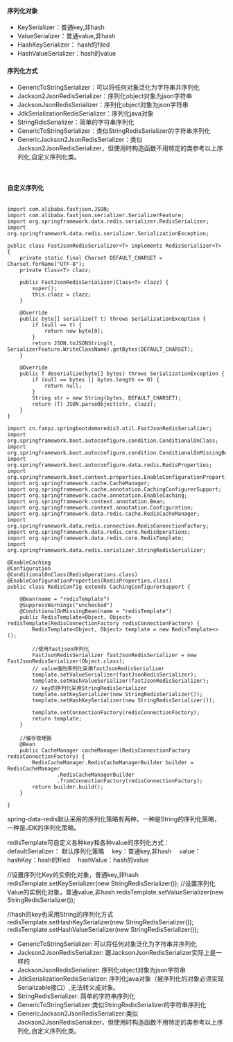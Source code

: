 #### 序列化对象

* KeySerializer：普通key,非hash
* ValueSerializer：普通value,非hash
* HashKeySerializer： hash的filed
* HashValueSerializer：hash的value



#### 序列化方式

* GenericToStringSerializer：可以将任何对象泛化为字符串并序列化
* Jackson2JsonRedisSerializer：序列化object对象为json字符串
* JacksonJsonRedisSerializer：序列化object对象为json字符串
* JdkSerializationRedisSerializer：序列化java对象
* StringRdisSerializer：简单的字符串序列化
* GenericToStringSerializer：类似StringRedisSerializer的字符串序列化
* GenericJackson2JsonRedisSerializer：类似Jackson2JsonRedisSerializer，但使用时构造函数不用特定的类参考以上序列化,自定义序列化类。

 

#### 自定义序列化

```

import com.alibaba.fastjson.JSON;
import com.alibaba.fastjson.serializer.SerializerFeature;
import org.springframework.data.redis.serializer.RedisSerializer;
import org.springframework.data.redis.serializer.SerializationException;

public class FastJsonRedisSerializer<T> implements RedisSerializer<T> {
    private static final Charset DEFAULT_CHARSET = Charset.forName("UTF-8");
    private Class<T> clazz;
 
    public FastJsonRedisSerializer(Class<T> clazz) {
        super();
        this.clazz = clazz;
    }
 
    @Override
    public byte[] serialize(T t) throws SerializationException {
        if (null == t) {
            return new byte[0];
        }
        return JSON.toJSONString(t, SerializerFeature.WriteClassName).getBytes(DEFAULT_CHARSET);
    }
 
    @Override
    public T deserialize(byte[] bytes) throws SerializationException {
        if (null == bytes || bytes.length <= 0) {
            return null;
        }
        String str = new String(bytes, DEFAULT_CHARSET);
        return (T) JSON.parseObject(str, clazz);
    }
}

```



```
import cn.fanpz.springbootdemoredis3.util.FastJsonRedisSerializer;
import org.springframework.boot.autoconfigure.condition.ConditionalOnClass;
import org.springframework.boot.autoconfigure.condition.ConditionalOnMissingBean;
import org.springframework.boot.autoconfigure.data.redis.RedisProperties;
import org.springframework.boot.context.properties.EnableConfigurationProperties;
import org.springframework.cache.CacheManager;
import org.springframework.cache.annotation.CachingConfigurerSupport;
import org.springframework.cache.annotation.EnableCaching;
import org.springframework.context.annotation.Bean;
import org.springframework.context.annotation.Configuration;
import org.springframework.data.redis.cache.RedisCacheManager;
import org.springframework.data.redis.connection.RedisConnectionFactory;
import org.springframework.data.redis.core.RedisOperations;
import org.springframework.data.redis.core.RedisTemplate;
import org.springframework.data.redis.serializer.StringRedisSerializer;
 
@EnableCaching
@Configuration
@ConditionalOnClass(RedisOperations.class)
@EnableConfigurationProperties(RedisProperties.class)
public class RedisConfig extends CachingConfigurerSupport {
 
    @Bean(name = "redisTemplate")
    @SuppressWarnings("unchecked")
    @ConditionalOnMissingBean(name = "redisTemplate")
    public RedisTemplate<Object, Object> redisTemplate(RedisConnectionFactory redisConnectionFactory) {
        RedisTemplate<Object, Object> template = new RedisTemplate<>();
 
        //使用fastjson序列化
        FastJsonRedisSerializer fastJsonRedisSerializer = new FastJsonRedisSerializer(Object.class);
        // value值的序列化采用fastJsonRedisSerializer
        template.setValueSerializer(fastJsonRedisSerializer);
        template.setHashValueSerializer(fastJsonRedisSerializer);
        // key的序列化采用StringRedisSerializer
        template.setKeySerializer(new StringRedisSerializer());
        template.setHashKeySerializer(new StringRedisSerializer());
 
        template.setConnectionFactory(redisConnectionFactory);
        return template;
    }
  
    //缓存管理器
    @Bean
    public CacheManager cacheManager(RedisConnectionFactory redisConnectionFactory) {
        RedisCacheManager.RedisCacheManagerBuilder builder = RedisCacheManager
                .RedisCacheManagerBuilder
                .fromConnectionFactory(redisConnectionFactory);
        return builder.build();
    }
 
}
```









spring-data-redis默认采用的序列化策略有两种，一种是String的序列化策略，一种是JDK的序列化策略。

redisTemplate可自定义各种key和各种value的序列化方式：
 defaultSerializer： 默认序列化策略
 key：普通key,非hash
 value：
 hashKey：hash的filed
 hashValue：hash的value

//设置序列化Key的实例化对象，普通key,非hash
redisTemplate.setKeySerializer(new StringRedisSerializer());
//设置序列化Value的实例化对象，普通value,非hash
redisTemplate.setValueSerializer(new StringRedisSerializer());


//hash的key也采用String的序列化方式
redisTemplate.setHashKeySerializer(new StringRedisSerializer());
redisTemplate.setHashValueSerializer(new StringRedisSerializer());



* GenericToStringSerializer: 可以将任何对象泛化为字符串并序列化
* Jackson2JsonRedisSerializer: 跟JacksonJsonRedisSerializer实际上是一样的
* JacksonJsonRedisSerializer: 序列化object对象为json字符串
* JdkSerializationRedisSerializer: 序列化java对象（被序列化的对象必须实现Serializable接口）,无法转义成对象。
* StringRedisSerializer: 简单的字符串序列化
* GenericToStringSerializer:类似StringRedisSerializer的字符串序列化
* GenericJackson2JsonRedisSerializer:类似Jackson2JsonRedisSerializer，但使用时构造函数不用特定的类参考以上序列化,自定义序列化类。